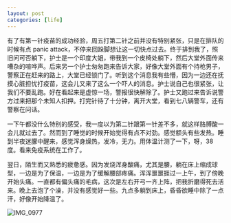 ```yaml
---
layout: post
categories: [life]
---
```


有了有第一针疫苗的成功经验，周五打第二针之前并没有特别紧张，只是在排队的时候有点 panic attack，不停来回跺脚想让这一切快点过去。终于排到我了，照旧问可否躺下，护士是一个印度大姐，带我到一个皮椅处躺下，然后大堂外面传来嘈杂的喧哗声。后来另一个护士匆匆跑来告诉大家，好像大堂外面有个持枪男子，警察正在赶来的路上，大堂已经锁门了。听到这个消息我有些懵，因为一边还在抚摸心脏担忧打疫苗，这会儿又来了这么一个吓人的消息。护士说自己也很紧张，让我们不要乱跑。好在看起来是虚惊一场，警报很快解除了。护士又跑过来告诉说警方过来把那个未知人扣押。打完针待了十分钟，离开大堂，看到七八辆警车，还有警察在问话。

一下午都没什么特别的感受，我一度以为第二针跟第一针差不多，就这样胳膊酸一会儿就过去了。然而到了睡觉的时候开始觉得有点不对劲。感觉额头有些发热。睡到半夜迷朦中醒来，感觉浑身燥热，发冷，无力。用体温计测了一下，呀，38度。看来免疫系统在工作了。

翌日，陌生而又熟悉的疲惫感。因为发烧浑身酸痛，尤其是腰，躺在床上缩成球型，一边是为了保温，一边是为了缓解腰部疼痛。浑浑噩噩捱过一上午，到了傍晚开始头痛。一直都有偏头痛的毛病，这次是左右开弓一齐上阵，把我折磨得死去活来。晚上去泡了个澡，并没有感觉好一些。九点多躺到床上，昏昏欲睡中除了一点汗，好像开始降温了。

![IMG_0977](https://user-images.githubusercontent.com/7303373/123552156-b4b00e80-d729-11eb-839e-017ed3ebb770.jpeg)